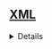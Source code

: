 ## <a href="https://github.com/Japaloc0/Quaestomation/blob/master/README.md">XML</a> <br>
<details>
<details><summary><b>GET NODE</b></summary>
  
####  NuGet
  > 
  
####  import
  >using System.Xml;
  
####  Code
  >XmlDocument doc = new XmlDocument();
  ><br>doc.Load("C:/Quaestum/Projetos c#/XML_doc.xml");
  ><br>XmlNodeList elemList = doc.GetElementsByTagName("documentoVinculado");
  ><br>Console.Write("Inicio da busca...");
  ><br>string content = "";
  ><br>for (int i = 0; i < elemList.Count; i++)
  ><br>{
  ><br>content = elemList[i].InnerXml;
  ><br>}
  ><br>Console.WriteLine("Fim da busca.\n");
  ><br>char[] delimiterChars = { '<', '>', '/' };
  ><br>IEnumerable<string> elements = content.Split(delimiterChars).Distinct();
  ><br>Console.WriteLine("Itens encontrados em documentoVinculado:");
  ><br>foreach (string element in elements)
  ><br>{
  ><br>Console.WriteLine(element);
  ><br>}
  
</details>
</details>
